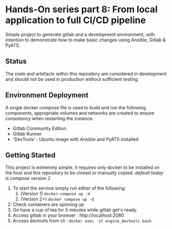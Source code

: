 # Hands-On series part 8: From local application to full CI/CD pipeline

Simple project to generate gitlab and a development environment, with intention to demonstrate how to make basic changes using Ansible, Gitlab & PyATS.

## Status

The code and artefacts within this repository are considered in development and should not be used in production without sufficient testing.

## Environment Deployment

A single docker compose file is used to build and run the following components, appropriate volumes and networks are created to ensure consistency when restarting the instance.

- Gitlab Community Edition
- Gitlab Runner 
- 'DevTools' : Ubuntu image with Ansible and PyATS installed

## Getting Started

This project is extremely simple, it requires only docker to be installed on the host and this repository to be cloned or manually copied. *default today is compose version 2*

1. To start the service simply run either of the following:
   1. (Version 1) ```docker-compose up -d```
   2. (Version 2+) ```docker compose up -d```
2. Check containers are spinning up
3. Go have a cup of tea for 5 minutes while gitlab get's ready.
4. Access gitlab in your browser : http://localhost:2080
5. Access devtools from cli : ```docker exec -it engine_devtools bash```
